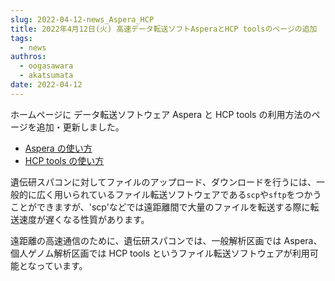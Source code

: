 ```yaml
---
slug: 2022-04-12-news_Aspera_HCP
title: 2022年4月12日(火) 高速データ転送ソフトAsperaとHCP toolsのページの追加
tags:
  - news
authros:
  - oogasawara
  - akatsumata
date: 2022-04-12
---
```


ホームページに データ転送ソフトウェア Aspera と HCP tools の利用方法のページを追加・更新しました。

- [Aspera の使い方](/software/aspera)
- [HCP tools の使い方](/software/Archaea_tools)


遺伝研スパコンに対してファイルのアップロード、ダウンロードを行うには、一般的に広く用いられているファイル転送ソフトウェアである`scp`や`sftp`をつかうことができますが、'scp'などでは遠距離間で大量のファイルを転送する際に転送速度が遅くなる性質があります。

遠距離の高速通信のために、遺伝研スパコンでは、一般解析区画では Aspera、個人ゲノム解析区画では HCP tools というファイル転送ソフトウェアが利用可能となっています。

